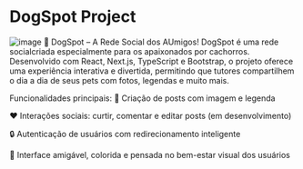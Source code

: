 # DogSpot Project
![image](https://github.com/user-attachments/assets/d3f8172d-b47d-4790-a87f-388a4513931e)
🐾 DogSpot – A Rede Social dos AUmigos!
DogSpot é uma rede socialcriada especialmente para os apaixonados por cachorros. Desenvolvido com React, Next.js, TypeScript e Bootstrap, o projeto oferece uma experiência interativa e divertida, permitindo que tutores compartilhem o dia a dia de seus pets com fotos, legendas e muito mais.

Funcionalidades principais:
📸 Criação de posts com imagem e legenda

❤️ Interações sociais: curtir, comentar e editar posts (em desenvolvimento)

🔒 Autenticação de usuários com redirecionamento inteligente

🐶 Interface amigável, colorida e pensada no bem-estar visual dos usuários

